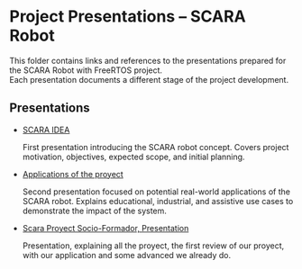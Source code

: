 # Project Presentations – SCARA Robot

This folder contains links and references to the presentations prepared for the SCARA Robot with FreeRTOS project.  
Each presentation documents a different stage of the project development.


##  Presentations

- [SCARA IDEA](https://www.canva.com/design/DAGxTzO428U/ooVbNpPzP6i6pi0zCSesxQ/edit?utm_content=DAGxTzO428U&utm_campaign=designshare&utm_medium=link2&utm_source=sharebutton)

  First presentation introducing the SCARA robot concept. Covers project motivation, objectives, expected scope, and initial planning.

- [Applications of the proyect](https://www.canva.com/design/DAGxUId6a14/QDAOOfKN0OSjwbSQtdIT4Q/edit?utm_content=DAGxUId6a14&utm_campaign=designshare&utm_medium=link2&utm_source=sharebutton) 

  Second presentation focused on potential real-world applications of the SCARA robot. Explains educational, industrial, and assistive use cases to demonstrate the impact of the system.

- [Scara Proyect Socio-Formador, Presentation](https://www.canva.com/design/DAGyPDTx3Bg/Vum4cxmjAaCfkOSgi40PpA/edit?utm_content=DAGyPDTx3Bg&utm_campaign=designshare&utm_medium=link2&utm_source=sharebutton)

  Presentation, explaining all the proyect, the first review of our proyect, with our application and some advanced we already do. 